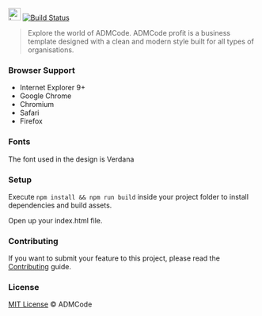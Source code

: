 <a href="http://admcode.com.br" target="_blank"><img height="25" src="http://admcode.com.br/src/img/admcode.png?raw=true" alt="Logo ADMCode"></a> [![Build Status](https://travis-ci.org/admcode/admcode.com.br.svg?branch=master)](https://travis-ci.org/admcode/admcode.com.br)

> Explore the world of ADMCode.
ADMCode profit is a business template designed with a clean and modern style built for all types of organisations.


### Browser Support
- Internet Explorer 9+
- Google Chrome
- Chromium
- Safari
- Firefox

### Fonts
The font used in the design is Verdana

### Setup

Execute `npm install && npm run build` inside your project folder to install dependencies and build assets.

Open up your index.html file.

### Contributing

If you want to submit your feature to this project, please read the [Contributing](CONTRIBUTING.md) guide.

### License

[MIT License](LICENSE) © ADMCode
